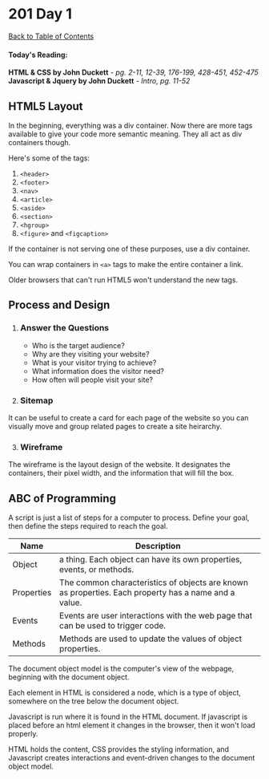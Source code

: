 # 201 Day 1
[Back to Table of Contents](../reading-notes.md)<br/>

#### Today's Reading:<br/>
**HTML & CSS by John Duckett** - *pg. 2-11, 12-39, 176-199, 428-451, 452-475*<br/>
**Javascript & Jquery by John Duckett** - *Intro, pg. 11-52*

## HTML5 Layout

In the beginning, everything was a div container. Now there are more tags available to give your code more semantic meaning. They all act as div containers though.

Here's some of the tags:
1. `<header>`
2. `<footer>`
3. `<nav>`
4. `<article>`
5. `<aside>`
6. `<section>`
7. `<hgroup>`
8. `<figure>` and `<figcaption>`

If the container is not serving one of these purposes, use a div container.

You can wrap containers in `<a>` tags to make the entire container a link.

Older browsers that can't run HTML5 won't understand the new tags.

## Process and Design

1. ### Answer the Questions
    - Who is the target audience?
    - Why are they visiting your website?
    - What is your visitor trying to achieve?
    - What information does the visitor need?
    - How often will people visit your site?
2. ### Sitemap
It can be useful to create a card for each page of the website so you can visually move and group related pages to create a site heirarchy.

3. ### Wireframe
The wireframe is the layout design of the website. It designates the containers, their pixel width, and the information that will fill the box.

## ABC of Programming

A script is just a list of steps for a computer to process.
Define your goal, then define the steps required to reach the goal.

| Name | Description |
| -- | -- |
| Object | a thing. Each object can have its own properties, events, or methods. |
| Properties | The common characteristics of objects are known as properties. Each property has a name and a value. |
| Events | Events are user interactions with the web page that can be used to trigger code. |
| Methods | Methods are used to update the values of object properties. |  

The document object model is the computer's view of the webpage, beginning with the document object.

Each element in HTML is considered a node, which is a type of object, somewhere on the tree below the document object.

Javascript is run where it is found in the HTML document. If javascript is placed before an html element it changes in the browser, then it won't load properly. 

HTML holds the content, CSS provides the styling information, and Javascript creates interactions and event-driven changes to the document object model. 
